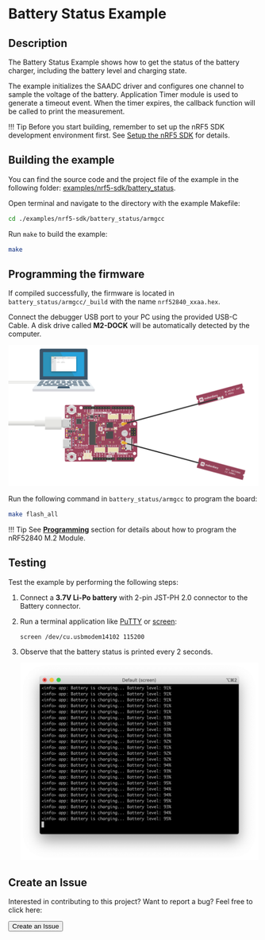 # Battery Status Example

## Description

The Battery Status Example shows how to get the status of the battery charger, including the battery level and charging state.

The example initializes the SAADC driver and configures one channel to sample the voltage of the battery. Application Timer module is used to generate a timeout event. When the timer expires, the callback function will be called to print the measurement.

!!! Tip
	Before you start building, remember to set up the nRF5 SDK development environment first. See [Setup the nRF5 SDK](../setup.md) for details.

## Building the example

You can find the source code and the project file of the example in the following folder: [examples/nrf5-sdk/battery_status](https://github.com/makerdiary/nrf52840-m2-devkit/tree/master/examples/nrf5-sdk/battery_status).

Open terminal and navigate to the directory with the example Makefile:

``` sh
cd ./examples/nrf5-sdk/battery_status/armgcc
```

Run `make` to build the example:

``` sh
make
```

## Programming the firmware

If compiled successfully, the firmware is located in `battery_status/armgcc/_build` with the name `nrf52840_xxaa.hex`.

Connect the debugger USB port to your PC using the provided USB-C Cable. A disk drive called **M2-DOCK** will be automatically detected by the computer.

![](../../assets/images/programming-firmware.png)

Run the following command in `battery_status/armgcc` to program the board:

``` sh
make flash_all
```

!!! Tip
	See **[Programming](../../programming.md)** section for details about how to program the nRF52840 M.2 Module.

## Testing

Test the example by performing the following steps:

1. Connect a **3.7V Li-Po battery** with 2-pin JST-PH 2.0 connector to the Battery connector.

2. Run a terminal application like [PuTTY](https://www.chiark.greenend.org.uk/~sgtatham/putty/) or [screen](https://www.gnu.org/software/screen/manual/screen.html):

	``` sh
	screen /dev/cu.usbmodem14102 115200
	```

3. Observe that the battery status is printed every 2 seconds.

	![](assets/images/battery-status.png)

## Create an Issue

Interested in contributing to this project? Want to report a bug? Feel free to click here:

<a href="https://github.com/makerdiary/nrf52840-m2-devkit/issues/new?title=nRF5%20SDK-Battery:%20%3Ctitle%3E"><button data-md-color-primary="marsala"><i class="fa fa-github"></i> Create an Issue</button></a>
